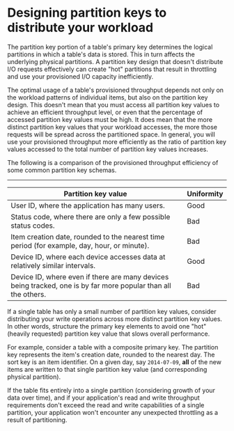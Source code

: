 # Designing partition keys to distribute your workload<a name="bp-partition-key-uniform-load"></a>

The partition key portion of a table's primary key determines the logical partitions in which a table's data is stored\. This in turn affects the underlying physical partitions\. A partition key design that doesn't distribute I/O requests effectively can create "hot" partitions that result in throttling and use your provisioned I/O capacity inefficiently\.

The optimal usage of a table's provisioned throughput depends not only on the workload patterns of individual items, but also on the partition key design\. This doesn't mean that you must access all partition key values to achieve an efficient throughput level, or even that the percentage of accessed partition key values must be high\. It does mean that the more distinct partition key values that your workload accesses, the more those requests will be spread across the partitioned space\. In general, you will use your provisioned throughput more efficiently as the ratio of partition key values accessed to the total number of partition key values increases\.

The following is a comparison of the provisioned throughput efficiency of some common partition key schemas\.


****  

| Partition key value | Uniformity | 
| --- | --- | 
| User ID, where the application has many users\. | Good | 
| Status code, where there are only a few possible status codes\. | Bad | 
| Item creation date, rounded to the nearest time period \(for example, day, hour, or minute\)\. | Bad | 
| Device ID, where each device accesses data at relatively similar intervals\. | Good | 
| Device ID, where even if there are many devices being tracked, one is by far more popular than all the others\. | Bad  | 

If a single table has only a small number of partition key values, consider distributing your write operations across more distinct partition key values\. In other words, structure the primary key elements to avoid one "hot" \(heavily requested\) partition key value that slows overall performance\. 

For example, consider a table with a composite primary key\. The partition key represents the item's creation date, rounded to the nearest day\. The sort key is an item identifier\. On a given day, say `2014-07-09`, **all** of the new items are written to that single partition key value \(and corresponding physical partition\)\. 

If the table fits entirely into a single partition \(considering growth of your data over time\), and if your application's read and write throughput requirements don't exceed the read and write capabilities of a single partition, your application won't encounter any unexpected throttling as a result of partitioning\. 